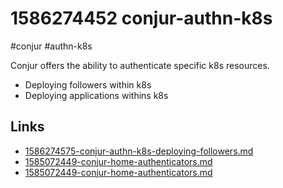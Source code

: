 # 1586274452 conjur-authn-k8s
#conjur #authn-k8s

Conjur offers the ability to authenticate specific k8s resources.
- Deploying followers within k8s
- Deploying applications withins k8s

## Links
- [1586274575-conjur-authn-k8s-deploying-followers.md](1586274575-conjur-authn-k8s-deploying-followers.md)
- [1585072449-conjur-home-authenticators.md](1585072449-conjur-home-authenticators.md)
- [1585072449-conjur-home-authenticators.md](1585072449-conjur-home-authenticators.md)
